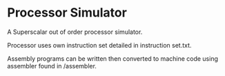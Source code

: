# Processor Simulator

A Superscalar out of order processor simulator.

Processor uses own instruction set detailed in instruction set.txt.

Assembly programs can be written then converted to machine code using assembler
found in /assembler.
